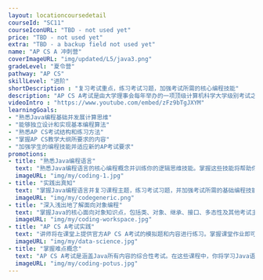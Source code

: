 ```yaml
---
layout: locationcoursedetail
courseId: "SC11"
courseIconURL: "TBD - not used yet"
price: "TBD - not used yet"
extra: "TBD - a backup field not used yet"
name: "AP CS A 冲刺营"
coverImageURL: "img/updated/L5/java3.png"
gradeLevel: "夏令营"
pathway: "AP CS"
skillLevel: "进阶"
shortDescription : "复习考试重点，练习考试习题，加强考试所需的核心编程技能"
description: "AP CS A考试是由大学理事会每年举办的一项顶级计算机科学大学级别考试之一。此考试要求掌握Java编程语言，以获得5分的高分。如果您的孩子通过了这次考试，那么他们上大学时可能会跳过一些课程！无论您的孩子是否已经在学校注册了相关课程并需要更多帮助，还是刚接触计算机科学领域，我们的Java速成课程将向他们展示为了在考试中获得优异成绩所需要知道的一切。"
videoIntro : "https://www.youtube.com/embed/zFz9bTgJXYM"
learningGoals:
- "熟悉Java编程基础并发展计算思维"
- "能够独立设计和实现基本编程算法"
- "熟悉AP CS考试结构和练习方法"
- "掌握AP CS教学大纲所要求的内容"
- "加强学生的编程技能并适应新的AP考试要求"
promotions:
- title: "熟悉Java编程语言"
  text: "熟悉Java编程语言的核心编程概念并训练你的逻辑思维技能。掌握这些技能将帮助你在测试中获得5分"
  imageURL: "img/my/coding-1.jpg"
- title: "实践出真知"
  text: "掌握Java编程语言并复习课程主题，练习考试习题，并加强考试所需的基础编程技能。讲师将与你合作，解决你的薄弱点。"
  imageURL: "img/my/codegeneric.png"
- title: "深入浅出地了解面向对象编程"
  text: "掌握Java的核心面向对象知识点，包括类、对象、继承、接口、多态性及其他考试主题。"
  imageURL: "img/my/coding-workspace.jpg"
- title: "AP CS A考试实践"
  text: "讲师将在课堂上提供官方AP CS A考试的模拟题和内容进行练习。掌握课堂作业即可掌握考试"
  imageURL: "img/my/data-science.jpg"
- title: "掌握难点概念"
  text: "AP CS A考试是涵盖Java所有内容的综合性考试。在这些课程中，你将学习Java语言的方方面面，这样你就能更好地准备考试中将遇到的问题！"
  imageURL: "img/my/coding-potus.jpg"
---
```

